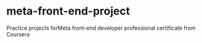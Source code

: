 # meta-front-end-project
Practice projects forMeta front-end developer professional certificate from Coursera
